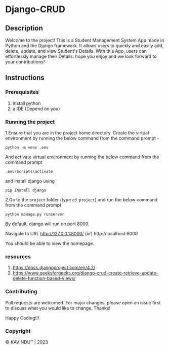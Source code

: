 # Django-CRUD

## Description
Welcome to the project! This is a Student Management System App made in Python and the Django framework. 
It allows users to quickly and easily add, delete, update, and view Student's Details. With this App, 
users can effortlessly manage their Details. hope you enjoy and we look forward to your contributions!

## Instructions

### Prerequisites
1. install python
2. a IDE (Depend on you)

### Running the project
1.Ensure that you are in the project home directory. Create the virtual environment by running the below command from the command prompt -
```
python -m venv .env
```
And activate virtual environment by running the below command from the command prompt
```
.env\Scripts\activate
```
and install django using
```
pip install django
```

2.Go to the `project` folder (type `cd project`) and run the below command from the command prompt
```
python manage.py runserver
```
By default, django will run on port 8000.

Navigate to URL http://127.0.0.1:8000/ (or) http://localhost:8000

You should be able to view the homepage.

### resources
1. https://docs.djangoproject.com/en/4.2/
2. https://www.geeksforgeeks.org/django-crud-create-retrieve-update-delete-function-based-views/

### Contributing
Pull requests are welcomed. For major changes, please open an issue first to discuss what you would like to change. Thanks!

Happy Coding!!!

### Copyright
© KAVINDU™ | 2023
